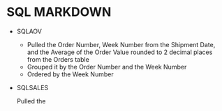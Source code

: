 # SQL MARKDOWN

 - SQLAOV
   - Pulled the Order Number, Week Number from the Shipment Date, and the Average of the Order Value rounded to 2 decimal places from the Orders table
   - Grouped it by the Order Number and the Week Number
   - Ordered by the Week Number
 - SQLSALES
    
    Pulled the 
    
